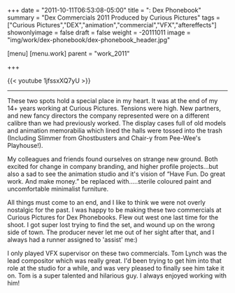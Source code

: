+++
date = "2011-10-11T06:53:08-05:00"
title = ": Dex Phonebook"
summary = "Dex Commercials 2011 Produced by Curious Pictures"
tags = ["Curious Pictures","DEX","animation","commercial","VFX","aftereffects"]
showonlyimage = false
draft = false
weight = -20111011
image = "img/work/dex-phonebook/dex-phonebook_header.jpg"

[menu]
  [menu.work]
    parent = "work_2011"

+++

{{< youtube 1jfssxXQ7yU >}}

---


These two spots hold a special place in my heart. It was at the end of my 14+ years working at Curious Pictures. Tensions were high. New partners, and new fancy directors the company represented were on a different calibre than we had previously worked. The display cases full of old models and animation memorabilia which lined the halls were tossed into the trash (Including Slimmer from Ghostbusters and Chair-y from Pee-Wee's Playhouse!).

My colleagues and friends found ourselves on strange new ground. Both excited for change in company branding, and higher profile projects...but also a sad to see the animation studio and it's vision of “Have Fun. Do great work. And make money.” be replaced with.....sterile coloured paint and uncomfortable minimalist furniture.

All things must come to an end, and I like to think we were not overly nostalgic for the past. I was happy to be making these two commercials at Curious Pictures for Dex Phonebooks. Flew out west one last time for the shoot. I got super lost trying to find the set, and wound up on the wrong side of town. The producer never let me out of her sight after that, and I always had a runner assigned to 'assist' me:)

I only played VFX supervisor on these two commercials. Tom Lynch was the lead compositor which was really great. I'd been trying to get him into that role at the studio for a while, and was very pleased to finally see him take it on. Tom is a super talented and hilarious guy. I always enjoyed working with him!

